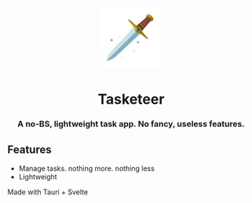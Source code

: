 <h1 align="center">
  <a href="https://github.com/notnavindu/tasketeer-tauri">
    <img src="./src-tauri/icons/128x128@2x.png" alt="Logo" width="125" height="125">
  </a>
</h1>

<div align="center">
  <h1>Tasketeer</h1>
  <h3>A no-BS, lightweight task app. No fancy, useless features.</h3>
</div>

## Features

- Manage tasks. nothing more. nothing less
- Lightweight

Made with Tauri + Svelte
